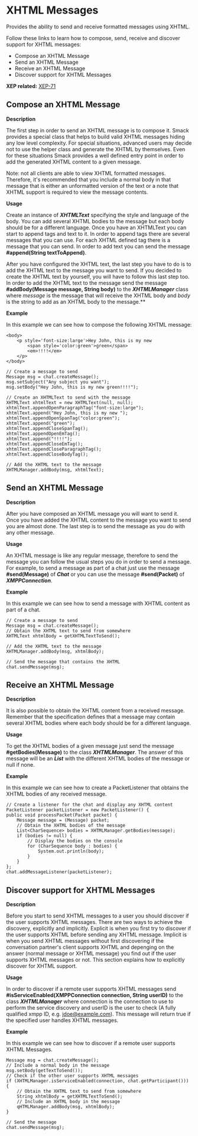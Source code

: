 XHTML Messages
==============

Provides the ability to send and receive formatted messages using XHTML.

Follow these links to learn how to compose, send, receive and discover support
for XHTML messages:

  * Compose an XHTML Message
  * Send an XHTML Message
  * Receive an XHTML Message
  * Discover support for XHTML Messages

**XEP related:** [XEP-71](http://www.xmpp.org/extensions/xep-0071.html)

Compose an XHTML Message
------------------------

**Description**

The first step in order to send an XHTML message is to compose it. Smack
provides a special class that helps to build valid XHTML messages hiding any
low level complexity. For special situations, advanced users may decide not to
use the helper class and generate the XHTML by themselves. Even for these
situations Smack provides a well defined entry point in order to add the
generated XHTML content to a given message.

Note: not all clients are able to view XHTML formatted messages. Therefore,
it's recommended that you include a normal body in that message that is either
an unformatted version of the text or a note that XHTML support is required to
view the message contents.

**Usage**

Create an instance of _**XHTMLText**_ specifying the style and language of the
body. You can add several XHTML bodies to the message but each body should be
for a different language. Once you have an XHTMLText you can start to append
tags and text to it. In order to append tags there are several messages that
you can use. For each XHTML defined tag there is a message that you can send.
In order to add text you can send the message **#append(String
textToAppend)**.

After you have configured the XHTML text, the last step you have to do is to
add the XHTML text to the message you want to send. If you decided to create
the XHTML text by yourself, you will have to follow this last step too. In
order to add the XHTML text to the message send the message **#addBody(Message
message, String body)** to the _**XHTMLManager**_ class where _message_ is the
message that will receive the XHTML body and _body_ is the string to add as an
XHTML body to the message.**

**Example**

In this example we can see how to compose the following XHTML message:

```
<body>
	<p style='font-size:large'>Hey John, this is my new
		<span style='color:green'>green</span>
		<em>!!!!</em>
	</p>
</body>
```

```
// Create a message to send
Message msg = chat.createMessage();
msg.setSubject("Any subject you want");
msg.setBody("Hey John, this is my new green!!!!");

// Create an XHTMLText to send with the message
XHTMLText xhtmlText = new XHTMLText(null, null);
xhtmlText.appendOpenParagraphTag("font-size:large");
xhtmlText.append("Hey John, this is my new ");
xhtmlText.appendOpenSpanTag("color:green");
xhtmlText.append("green");
xhtmlText.appendCloseSpanTag();
xhtmlText.appendOpenEmTag();
xhtmlText.append("!!!!");
xhtmlText.appendCloseEmTag();
xhtmlText.appendCloseParagraphTag();
xhtmlText.appendCloseBodyTag();

// Add the XHTML text to the message
XHTMLManager.addBody(msg, xhtmlText);
```

Send an XHTML Message
---------------------

**Description**

After you have composed an XHTML message you will want to send it. Once you
have added the XHTML content to the message you want to send you are almost
done. The last step is to send the message as you do with any other message.

**Usage**

An XHTML message is like any regular message, therefore to send the message
you can follow the usual steps you do in order to send a message. For example,
to send a message as part of a chat just use the message **#send(Message)** of
_**Chat**_ or you can use the message **#send(Packet)** of
_**XMPPConnection**_.

**Example**

In this example we can see how to send a message with XHTML content as part of
a chat.

```
// Create a message to send
Message msg = chat.createMessage();
// Obtain the XHTML text to send from somewhere
XHTMLText xhtmlBody = getXHTMLTextToSend();

// Add the XHTML text to the message
XHTMLManager.addBody(msg, xhtmlBody);

// Send the message that contains the XHTML
chat.sendMessage(msg);
```

Receive an XHTML Message
------------------------

**Description**

It is also possible to obtain the XHTML content from a received message.
Remember that the specification defines that a message may contain several
XHTML bodies where each body should be for a different language.

**Usage**

To get the XHTML bodies of a given message just send the message
**#getBodies(Message)** to the class _**XHTMLManager**_. The answer of this
message will be an _**List**_ with the different XHTML bodies of the
message or null if none.

**Example**

In this example we can see how to create a PacketListener that obtains the
XHTML bodies of any received message.

```
// Create a listener for the chat and display any XHTML content
PacketListener packetListener = new PacketListener() {
public void processPacket(Packet packet) {
    Message message = (Message) packet;
    // Obtain the XHTML bodies of the message
    List<CharSequence> bodies = XHTMLManager.getBodies(message);
    if (bodies != null) {
	    // Display the bodies on the console
        for (CharSequence body : bodies) {
		    System.out.println(body);
        }
    }
};
chat.addMessageListener(packetListener);
```

Discover support for XHTML Messages
-----------------------------------

**Description**

Before you start to send XHTML messages to a user you should discover if the
user supports XHTML messages. There are two ways to achieve the discovery,
explicitly and implicitly. Explicit is when you first try to discover if the
user supports XHTML before sending any XHTML message. Implicit is when you
send XHTML messages without first discovering if the conversation partner's
client supports XHTML and depenging on the answer (normal message or XHTML
message) you find out if the user supports XHTML messages or not. This section
explains how to explicitly discover for XHTML support.

**Usage**

In order to discover if a remote user supports XHTML messages send
**#isServiceEnabled(XMPPConnection connection, String userID)** to the class
_**XHTMLManager**_ where connection is the connection to use to perform the
service discovery and userID is the user to check (A fully qualified xmpp ID,
e.g. jdoe@example.com). This message will return true if the specified user
handles XHTML messages.

**Example**

In this example we can see how to discover if a remote user supports XHTML
Messages.

```
Message msg = chat.createMessage();
// Include a normal body in the message
msg.setBody(getTextToSend());
// Check if the other user supports XHTML messages
if (XHTMLManager.isServiceEnabled(connection, chat.getParticipant())) {
	// Obtain the XHTML text to send from somewhere
	String xhtmlBody = getXHTMLTextToSend();
	// Include an XHTML body in the message
	qHTMLManager.addBody(msg, xhtmlBody);
}

// Send the message
chat.sendMessage(msg);
```
